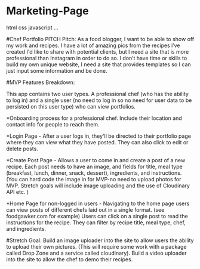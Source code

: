 # Marketing-Page

html css javascript ...

#Chef Portfolio
PITCH
Pitch: As a food blogger, I want to be able to show off my work and recipes. I have a lot of amazing pics from the recipes i’ve created I'd like to share with potential clients, but I need a site that is more professional than Instagram in order to do so. I don’t have time or skills to build my own unique website, I need a site that provides templates so I can just input some information and be done.

#MVP Features Breakdown:

This app contains two user types. A professional chef (who has the ability to log in) and a single user (no need to log in so no need for user data to be persisted on this user type) who can view portfolios.

\*Onboarding process for a professional chef. Include their location and contact info for people to reach them.

\*Login Page - After a user logs in, they'll be directed to their portfolio page where they can view what they have posted. They can also click to edit or delete posts.

\*Create Post Page - Allows a user to come in and create a post of a new recipe. Each post needs to have an image, and fields for title, meal type (breakfast, lunch, dinner, snack, dessert), ingredients, and instructions. (You can hard code the image in for MVP-no need to upload photos for MVP. Stretch goals will include image uploading and the use of Cloudinary API etc. )

\*Home Page for non-logged in users - Navigating to the home page users can view posts of different chefs laid out in a single format. (see foodgawker.com for example) Users can click on a single post to read the instructions for the recipe. They can filter by recipe title, meal type, chef, and ingredients.

#Stretch Goal: Build an image uploader into the site to allow users the ability to upload their own pictures. (This will require some work with a package called Drop Zone and a service called cloudinary). Build a video uploader into the site to allow the chef to demo their recipes.
